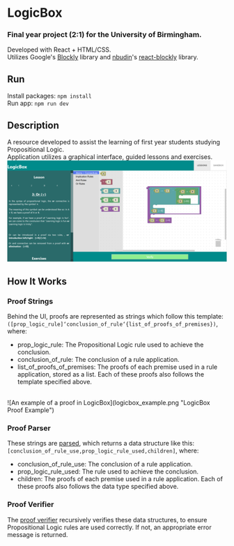 # LogicBox
### Final year project (2:1) for the University of Birmingham.

Developed with React + HTML/CSS.<br>
Utilizes Google's [Blockly](https://github.com/google/blockly) library and [nbudin](https://github.com/nbudin)'s [react-blockly](https://github.com/nbudin/react-blockly) library.

## Run
Install packages: `npm install`<br>
Run app: `npm run dev`

## Description
A resource developed to assist the learning of first year students studying Propositional Logic.<br>
Application utilizes a graphical interface, guided lessons and exercises.<br>
![The user interface of LogicBox](LogicBox.png "LogicBox UI")<br>

## How It Works
### Proof Strings
Behind the UI, proofs are represented as strings which follow this template:<br>
`([prop_logic_rule]‘conclusion_of_rule‘{list_of_proofs_of_premises})`, where:<br>
<ul>
  <li>prop_logic_rule: The Propositional Logic rule used to achieve the conclusion.</li>
  <li>conclusion_of_rule: The conclusion of a rule application.</li>
  <li>list_of_proofs_of_premises: The proofs of each premise used in a rule
      application, stored as a list. Each of these proofs also follows the template
      specified above.</li>
</ul><br>
![An example of a proof in LogicBox](logicbox_example.png "LogicBox Proof Example")

### Proof Parser
These strings are [parsed](https://github.com/JasonP2002/logicbox/blob/c533138ba78a30b968c7101cd4a340e9371277b0/src/utils/ProofParser.js), which returns a data structure like this:<br>
`[conclusion_of_rule_use,prop_logic_rule_used,children]`, where:<br>
<ul>
  <li>conclusion_of_rule_use: The conclusion of a rule application.</li>
  <li>prop_logic_rule_used: The rule used to achieve the conclusion.</li>
  <li>children: The proofs of each premise used in a rule application. Each of
      these proofs also follows the data type specified above.</li>
</ul>

### Proof Verifier
The [proof verifier](https://github.com/JasonP2002/logicbox/blob/c533138ba78a30b968c7101cd4a340e9371277b0/src/utils/ProofVerifier.js) recursively verifies these data structures, to ensure Propositional Logic rules are used correctly. If not, an appropriate error message is returned.
